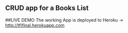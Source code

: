 ## CRUD app for a Books List

##LIVE DEMO
The working App is deployed to Heroku -> http://tfifinal.herokuapp.com
